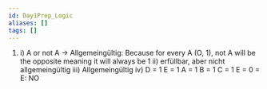 ```yaml
---
id: Day1Prep_Logic
aliases: []
tags: []
---
```


1.  i) A or not A -> Allgemeingültig: Because for every A (O, 1), not A will be the opposite meaning it will always be 1 
    ii) erfüllbar, aber nicht allgemeingültig
    iii) Allgemeingültig
    iv) D = 1
        E = 1 
        A = 1
        B = 1
        C = 1
        E = 0 = E: NO




        

